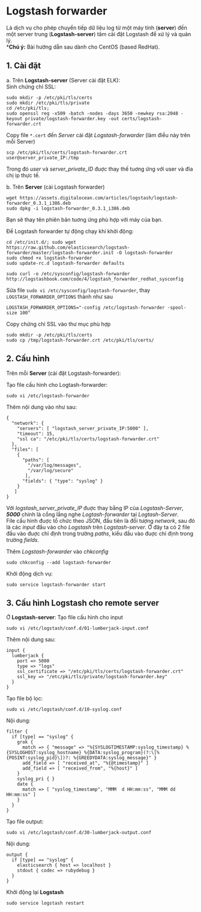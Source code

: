 # Logstash forwarder
Là dịch vụ cho phép chuyển tiếp dữ liệu log từ một máy tính (**server**) đến một server trung (**Logstash-server**) tâm cài đặt Logstash để xử lý và quản lý.
<br/>
***Chú ý:** Bài hướng dẫn sau dành cho CentOS (based RedHat).

## 1. Cài đặt
  a. Trên **Logstash-server** (Server cài đặt ELK):
<br/>
Sinh chứng chỉ SSL:
```
sudo mkdir -p /etc/pki/tls/certs
sudo mkdir /etc/pki/tls/private
cd /etc/pki/tls;
sudo openssl req -x509 -batch -nodes -days 3650 -newkey rsa:2048 -keyout private/logstash-forwarder.key -out certs/logstash-forwarder.crt
```
Copy file `*.cert` đến *Server* cài đặt *Logstash-forwarder* (làm điều này trên mỗi Server)
```
scp /etc/pki/tls/certs/logstash-forwarder.crt user@server_private_IP:/tmp
```

Trong đó _user_ và *server\_private\_ID* đuợc thay thế tuơng ứng với user và đỉa chị ip thực tế.

  b. Trên **Server** (cài Logstash forwarder)


```
wget https://assets.digitalocean.com/articles/logstash/logstash-forwarder_0.3.1_i386.deb
sudo dpkg -i logstash-forwarder_0.3.1_i386.deb
```
Bạn sẽ thay tên phiên bản tuơng ứng phù hợp với máy của bạn.

Để Logstash forwarder tự động chạy khi khởi động:
```
cd /etc/init.d/; sudo wget https://raw.github.com/elasticsearch/logstash-forwarder/master/logstash-forwarder.init -O logstash-forwarder
sudo chmod +x logstash-forwarder
sudo update-rc.d logstash-forwarder defaults
```
```
sudo curl -o /etc/sysconfig/logstash-forwarder http://logstashbook.com/code/4/logstash_forwarder_redhat_sysconfig
```
Sửa file `sudo vi /etc/sysconfig/logstash-forwarder`,
thay `LOGSTASH_FORWARDER_OPTIONS` thành như sau
```
LOGSTASH_FORWARDER_OPTIONS="-config /etc/logstash-forwarder -spool-size 100"
```
Copy chứng chỉ SSL vào thư mục phù hợp
```
sudo mkdir -p /etc/pki/tls/certs
sudo cp /tmp/logstash-forwarder.crt /etc/pki/tls/certs/
```

## 2. Cấu hình
Trên mỗi **Server** (cài đặt Logstash-forwarder):

Tạo file cấu hình cho Logtash-forwarder:

```
sudo vi /etc/logstash-forwarder
```

Thêm nội dung vào như sau:
```
{
  "network": {
    "servers": [ "logstash_server_private_IP:5000" ],
    "timeout": 15,
    "ssl ca": "/etc/pki/tls/certs/logstash-forwarder.crt"
  },
  "files": [
    {
      "paths": [
        "/var/log/messages",
        "/var/log/secure"
       ],
      "fields": { "type": "syslog" }
    }
   ]
}
```
Với *logstash\_server\_private\_IP* đuợc thay bằng IP của *Logstash-Server*, **_5000_** chính là cổng lắng nghe *Logtash-forwarder* tại *Logtash-Server*.
<br/>
File cấu hình đuợc tổ chức theo JSON, đầu tiên là đối tượng *network*, sau đó là các *input* đầu vào cho *Logstash* trên *Logstash-server*.
Ở đây ta có 2 file đầu vào đuợc chỉ định trong trường *paths*, kiểu đầu vào đuợc chỉ định trong trường *fields*.

Thêm *Logstash-forwarder* vào *chkconfig*
```
sudo chkconfig --add logstash-forwarder
```
Khởi động dịch vụ:
```
sudo service logstash-forwarder start
```

## 3. Cấu hình Logstash cho remote server
Ở **Logstash-server**:
Tạo file cấu hình cho input
```
sudo vi /etc/logstash/conf.d/01-lumberjack-input.conf
```
Thêm nội dung sau:
```
input {
  lumberjack {
    port => 5000
    type => "logs"
    ssl_certificate => "/etc/pki/tls/certs/logstash-forwarder.crt"
    ssl_key => "/etc/pki/tls/private/logstash-forwarder.key"
  }
}
```
Tạo file bộ lọc:
```
sudo vi /etc/logstash/conf.d/10-syslog.conf
```
Nội dung:
```
filter {
  if [type] == "syslog" {
    grok {
      match => { "message" => "%{SYSLOGTIMESTAMP:syslog_timestamp} %{SYSLOGHOST:syslog_hostname} %{DATA:syslog_program}(?:\[%{POSINT:syslog_pid}\])?: %{GREEDYDATA:syslog_message}" }
      add_field => [ "received_at", "%{@timestamp}" ]
      add_field => [ "received_from", "%{host}" ]
    }
    syslog_pri { }
    date {
      match => [ "syslog_timestamp", "MMM  d HH:mm:ss", "MMM dd HH:mm:ss" ]
    }
  }
}
```
Tạo file output:
```
sudo vi /etc/logstash/conf.d/30-lumberjack-output.conf
```
Nội dung:
```
output {
  if [type] == "syslog" {
    elasticsearch { host => localhost }
    stdout { codec => rubydebug }
  }
}
```
Khởi động lại **Logstash**
```
sudo service logstash restart
```
